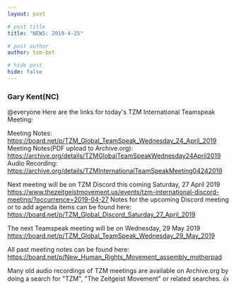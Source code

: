 ```yaml
---
layout: post

# post title
title: "NEWS: 2019-4-25"

# post author
author: tzm-bot

# hide post
hide: false
---
```


### Gary Kent(NC)

@​everyone Here are the links for today's TZM International Teamspeak Meeting:

Meeting Notes:  https://board.net/p/TZM_Global_TeamSpeak_Wednesday_24_April_2019
Meeting Notes(PDF upload to Archive.org):  https://archive.org/details/TZMGlobalTeamSpeakWednesday24April2019
Audio Recording:  https://archive.org/details/TZMInternationalTeamSpeakMeeting04242019

Next meeting will be on TZM Discord this coming Saturday, 27 April 2019
https://www.thezeitgeistmovement.us/events/tzm-international-discord-meeting/?occurrence=2019-04-27
Notes for the upcoming Discord meeting or to add agenda items can be found here:  https://board.net/p/TZM_Global_Discord_Saturday_27_April_2019

The next Teamspeak meeting will be on Wednesday, 29 May 2019
https://board.net/p/TZM_Global_TeamSpeak_Wednesday_29_May_2019

All past meeting notes can be found here:
https://board.net/p/New_Human_Rights_Movement_assembly_motherpad

Many old audio recordings of TZM meetings are available on Archive.org by doing a search for "TZM", "The Zeitgeist Movement" or related searches.
👍


